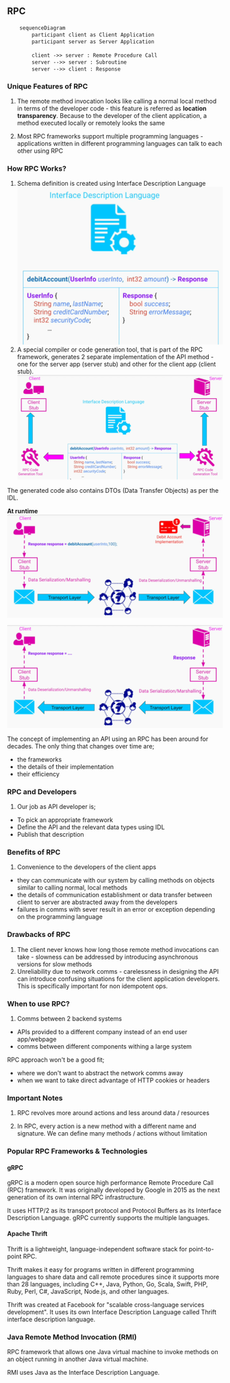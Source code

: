 ## RPC
```mermaid
    sequenceDiagram
        participant client as Client Application
        participant server as Server Application
        
        client ->> server : Remote Procedure Call
        server -->> server : Subroutine
        server -->> client : Response
```

### Unique Features of RPC
1. The remote method invocation looks like calling a normal local method in terms of the developer code - this feature is referred as **location transparency**. Because to the developer of the client application, a method executed locally or remotely looks the same

2. Most RPC frameworks support multiple programming languages - applications written in different programming languages can talk to each other using RPC

### How RPC Works?
1. Schema definition is created using Interface Description Language
![RPC!](images/rpc1.png)
2. A special compiler or code generation tool, that is part of the RPC framework, generates 2 separate implementation of the API method - one for the server app (server stub) and other for the client app (client stub).
![RPC!](images/rpc2.png)

The generated code also contains DTOs (Data Transfer Objects) as per the IDL.

**At runtime**
![RPC!](images/rpc3.png)

![RPC!](images/rpc4.png)

The concept of implementing an API using an RPC has been around for decades. The only thing that changes over time are;
- the frameworks
- the details of their implementation
- their efficiency

### RPC and Developers
1. Our job as API developer is;
- To pick an appropriate framework
- Define the API and the relevant data types using IDL
- Publish that description

### Benefits of RPC
1. Convenience to the developers of the client apps
- they can communicate with our system by calling methods on objects similar to calling normal, local methods
- the details of communication establishment or data transfer between client to server are abstracted away from the developers
- failures in comms with sever result in an error or exception depending on the programming language

### Drawbacks of RPC
1. The client never knows how long those remote method invocations can take - slowness can be addressed by introducing asynchronous versions for slow methods
2. Unreliability due to network comms - carelessness in designing the API can introduce confusing situations for the client application developers. This is specifically important for non idempotent ops.

### When to use RPC?
1. Comms between 2 backend systems 
- APIs provided to a different company instead of an end user app/webpage
- comms between different components withing a large system

RPC approach won't be a good fit;
- where we don't want to abstract the network comms away
- when we want to take direct advantage of HTTP cookies or headers

### Important Notes
1. RPC revolves more around actions and less around data / resources

2. In RPC, every action is a new method with a different name and signature. We can define many methods / actions without limitation

### Popular RPC Frameworks & Technologies
#### gRPC
gRPC is a modern open source high performance Remote Procedure Call (RPC) framework. It was originally developed by Google in 2015 as the next generation of its own internal RPC infrastructure.

It uses HTTP/2 as its transport protocol and Protocol Buffers as its Interface Description Language.
gRPC currently supports the multiple languages.

    
#### Apache Thrift
Thrift is a lightweight, language-independent software stack for point-to-point RPC.

Thrift makes it easy for programs written in different programming languages to share data and call remote procedures since it supports more than 28 languages, including C++, Java, Python, Go, Scala, Swift, PHP, Ruby, Perl, C#, JavaScript, Node.js, and other languages.

Thrift was created at Facebook for "scalable cross-language services development". It uses its own Interface Description Language called Thrift interface description language.

### Java Remote Method Invocation (RMI)

RPC framework that allows one Java virtual machine to invoke methods on an object running in another Java virtual machine.

RMI uses Java as the Interface Description Language.


